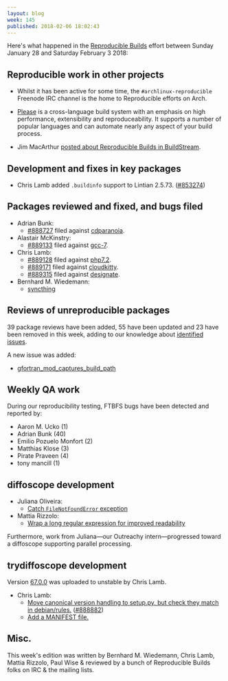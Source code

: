 ```yaml
---
layout: blog
week: 145
published: 2018-02-06 18:02:43
---
```


Here's what happened in the [Reproducible Builds](https://reproducible-builds.org) effort between Sunday January 28 and Saturday February 3 2018:


Reproducible work in other projects
-----------------------------------

* Whilst it has been active for some time, the `#archlinux-reproducible` Freenode IRC channel is the home to Reproducible efforts on Arch.

* [Please](https://please.build/) is a cross-language build system with an emphasis on high performance, extensibility and reproduceability. It supports a number of popular languages and can automate nearly any aspect of your build process.

* Jim MacArthur [posted about Reproducible Builds in BuildStream](https://mail.gnome.org/archives/buildstream-list/2018-February/msg00003.html).


Development and fixes in key packages
-------------------------------------

* Chris Lamb added `.buildinfo` support to Lintian 2.5.73. ([#853274](https://bugs.debian.org/853274))


Packages reviewed and fixed, and bugs filed
-------------------------------------------

* Adrian Bunk:
    * [#888727](https://bugs.debian.org/888727) filed against [cdparanoia](https://tracker.debian.org/pkg/cdparanoia).
* Alastair McKinstry:
    * [#889133](https://bugs.debian.org/889133) filed against [gcc-7](https://tracker.debian.org/pkg/gcc-7).
* Chris Lamb:
    * [#889128](https://bugs.debian.org/889128) filed against [php7.2](https://tracker.debian.org/pkg/php7.2).
    * [#889171](https://bugs.debian.org/889171) filed against [cloudkitty](https://tracker.debian.org/pkg/cloudkitty).
    * [#889315](https://bugs.debian.org/889315) filed against [designate](https://tracker.debian.org/pkg/designate).
* Bernhard M. Wiedemann:
    * [syncthing](https://build.opensuse.org/request/show/571706)


Reviews of unreproducible packages
----------------------------------

39 package reviews have been added, 55 have been updated and 23 have been removed in this week,
adding to our knowledge about [identified issues](https://tests.reproducible-builds.org/debian/index_issues.html).

A new issue was added:

* [gfortran\_mod\_captures\_build\_path](https://anonscm.debian.org/git/reproducible/notes.git/commit/?id=b0b14ef0)

Weekly QA work
--------------

During our reproducibility testing, FTBFS bugs have been detected and reported by:

 - Aaron M. Ucko (1)
 - Adrian Bunk (40)
 - Emilio Pozuelo Monfort (2)
 - Matthias Klose (3)
 - Pirate Praveen (4)
 - tony mancill (1)


diffoscope development
----------------------

- Juliana Oliveira:
    - [Catch `FileNotFoundError` exception](https://anonscm.debian.org/git/reproducible/diffoscope.git/commit/?id=016a89e)
- Mattia Rizzolo:
    - [Wrap a long regular expression for improved readability](https://anonscm.debian.org/git/reproducible/diffoscope.git/commit/?id=e1869c3)

Furthermore, work from Juliana—our Outreachy intern—progressed toward a diffoscope
supporting parallel processing.

trydiffoscope development
-------------------------

Version [67.0.0](https://tracker.debian.org/news/928543) was uploaded to unstable by Chris Lamb.

- Chris Lamb:
    - [Move canonical version handling to setup.py, but check they match in debian/rules.](https://anonscm.debian.org/git/reproducible/trydiffoscope.git/commit/?id=ee26fa2) ([#888882](https://bugs.debian.org/888882))
    - [Add a MANIFEST file.](https://anonscm.debian.org/git/reproducible/trydiffoscope.git/commit/?id=0c285c8)


Misc.
-----

This week's edition was written by Bernhard M. Wiedemann, Chris Lamb, Mattia Rizzolo, Paul Wise & reviewed by a bunch of Reproducible Builds folks on IRC & the mailing lists.
